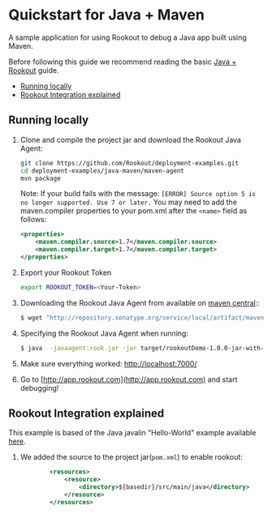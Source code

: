 # Quickstart for Java + Maven 

A sample application for using Rookout to debug a Java app built using Maven.

Before following this guide we recommend reading the basic [Java + Rookout] guide.

* [Running locally](#running-locally)
* [Rookout Integration explained](#rookout-integration-explained)

## Running locally
1. Clone and compile the project jar and download the Rookout Java Agent:
     ```bash
    git clone https://github.com/Rookout/deployment-examples.git
    cd deployment-examples/java-maven/maven-agent
    mvn package
    ```
    Note: If your build fails with the message: `[ERROR] Source option 5 is no longer supported. Use 7 or later.`  You may need to add the maven.compiler properties to your pom.xml after the `<name>` field as follows:

    ```xml
    <properties>
        <maven.compiler.source>1.7</maven.compiler.source>
        <maven.compiler.target>1.7</maven.compiler.target>
    </properties>
    ```

2. Export your Rookout Token
     ```bash
     export ROOKOUT_TOKEN=<Your-Token>
     ```
3. Downloading the Rookout Java Agent from available on [maven central]::
    ```bash
    $ wget "http://repository.sonatype.org/service/local/artifact/maven/redirect?r=central-proxy&g=com.rookout&a=rook&v=LATEST"  -O rook.jar
    ```  
4. Specifying the Rookout Java Agent when running:
    ```bash
    $ java  -javaagent:rook.jar -jar target/rookoutDemo-1.0.0-jar-with-dependencies.jar
    ```

4. Make sure everything worked: [http://localhost:7000/](http://localhost:7000/hello)

5. Go to [http://app.rookout.com](http://app.rookout.com) and start debugging! 

## Rookout Integration explained

This example is based of the Java javalin "Hello-World" example available [here].

1. We added the source to the project jar(`pom.xml`) to enable rookout:
    ```xml
            <resources>
                <resource>
                    <directory>${basedir}/src/main/java</directory>
                </resource>
            </resources>
    ```
    

[Java + Rookout]: https://docs.rookout.com/docs/sdk-setup.html
[here]: https://github.com/tipsy/javalin/
[maven central]: https://mvnrepository.com/artifact/com.rookout/rook
